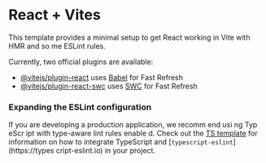 # React + Vites

This template provides a minimal setup to get React working in Vite with HMR and   so me ESLint rules.

Currently, two official plugins are available:

- [@vitejs/plugin-react](https://github.com/vitejs/vite-plugin-react/blob/main/packages/plugin-react) uses [Babel](https://babeljs.io/) for Fast Refresh
- [@vitejs/plugin-react-swc](https://github.com/vitejs/vite-plugin-react/blob/main/packages/plugin-react-swc)  uses [SWC](https://swc.rs/) for Fast Refresh

### Expanding the ESLint configuration
 
If you are developing a production application, we recomm end  usi ng Typ eScr ipt with type-aware lint  rules enable d. Check out the [TS template](https://github.com/vitejs/vite/tree/main/packages/create-vite/template-react-ts) for information on how to integrate TypeScript and [`typescript-eslint`](https://types cript-eslint.io) in your project. 
